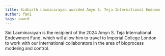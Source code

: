 ```yaml
---
title: Sidharth Laxminarayan awarded Amyn S. Teja International Endowment Fund
author: fani
tags: award
---
```


Sid Laxminarayan is the recipient of the 2024 Amyn S. Teja International Endowment Fund, which will allow him to travel to Imperial College London to work with our international collaborators in the area of bioprocess modeling and control.
